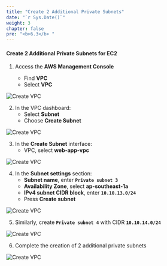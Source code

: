 ```yaml
---
title: "Create 2 Additional Private Subnets"
date: "`r Sys.Date()`" 
weight: 3
chapter: false
pre: "<b>6.3</b> "
---
```


#### Create 2 Additional Private Subnets for EC2 

1. Access the **AWS Management Console**

   - Find **VPC**
   - Select **VPC**
  
![Create VPC](/images/2/000.png?featherlight=false&width=90pc)

2. In the VPC dashboard:
   - Select **Subnet**
   - Choose **Create Subnet**

![Create VPC](/images/6/add-2-subnet/001.png?featherlight=false&width=90pc)

3. In the **Create Subnet** interface:
   - VPC, select **web-app-vpc**

![Create VPC](/images/6/add-2-subnet/002.png?featherlight=false&width=90pc)

4. In the **Subnet settings** section:
   - **Subnet name**, enter **```Private subnet 3```**
   - **Availability Zone**, select **ap-southeast-1a**
   - **IPv4 subnet CIDR block**, enter **```10.10.13.0/24```**
   - Press **Create subnet**

![Create VPC](/images/6/add-2-subnet/003.png?featherlight=false&width=90pc)

5. Similarly, create **```Private subnet 4```** with CIDR **```10.10.14.0/24```**

![Create VPC](/images/6/add-2-subnet/004.png?featherlight=false&width=90pc)

6. Complete the creation of 2 additional private subnets

![Create VPC](/images/6/add-2-subnet/005.png?featherlight=false&width=90pc)
